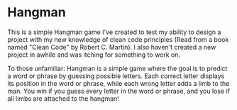 # Hangman

This is a simple Hangman game I've created to test my ability to design a project with my new knowledge of clean code principles (Read from a book named "Clean Code" by Robert C. Martin). 
I also haven't created a new project in awhile and was itching for something to work on.

To those unfamiliar: Hangman is a simple game where the goal is to predict a word or phrase by guessing possible letters.
Each correct letter displays its position in the word or phrase, while each wrong letter adds a limb to the man. You win
if you guess every letter in the word or phrase, and you lose if all limbs are attached to the hangman!
